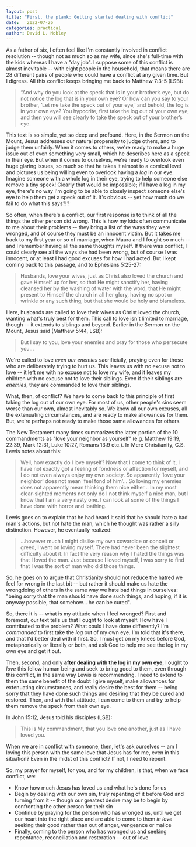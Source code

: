```yaml
---
layout: post
title: "First, the plank: Getting started dealing with conflict"
date:   2022-07-26
categories: practical
author: David L. Mobley
---
```


As a father of six, I often feel like I'm constantly involved in conflict resolution -- though not as much so as my wife, since she's full-time with the kids whereas I have a "day job". I suppose some of this conflict is almost inevitable -- with eight people in the household, that means there are 28 different pairs of people who could have a conflict at any given time. But I digress. All this conflict keeps bringing me back to Matthew 7:3-5 (LSB):
> “And why do you look at the speck that is in your brother’s eye, but do not notice the log that is in your own eye? Or how can you say to your brother, ‘Let me take the speck out of your eye,’ and behold, the log is in your own eye? You hypocrite, first take the log out of your own eye, and then you will see clearly to take the speck out of your brother’s eye.

This text is so simple, yet so deep and profound. Here, in the Sermon on the Mount, Jesus addresses our natural propensity to judge others, and to judge them unfairly. When it comes to others, we're ready to make a huge issue out of even something very small, which he describes here as a speck in their eye. But when it comes to ourselves, we're ready to overlook even huge glaring issues, so much so that he takes it almost to a comical level and pictures us being willing even to overlook having a *log* in our eye. Imagine someone with a whole log in their eye, trying to help someone else remove a tiny speck! Clearly that would be impossible; if I have a log in my eye, there's no way I'm going to be able to closely inspect someone else's eye to help them get a speck out of it. It's obvious -- yet how much do we fail to do what this says?!?

So often, when there's a conflict, our first response is to think of all the things the other person did wrong. This is how my kids often communicate to me about their problems -- they bring a list of the ways they were wronged, and of course they must be an innocent victim. But it takes me back to my first year or so of marriage, when Maura and I fought so much -- and I remember having all the same thoughts myself. If there was conflict, I could clearly see all the ways she had been wrong, but of course I was innocent, or at least I had good excuses for how I had acted. But I kept coming back to this passage, and to Ephesians 5:25-27:
> Husbands, love your wives, just as Christ also loved the church and gave Himself up for her, so that He might sanctify her, having cleansed her by the washing of water with the word, that He might present to Himself the church in all her glory, having no spot or wrinkle or any such thing, but that she would be holy and blameless.

Here, husbands are called to love their wives as Christ loved the church, wanting what's truly best for them. This call to love isn't limited to marriage, though -- it extends to siblings and beyond. Earlier in the Sermon on the Mount, Jesus said (Matthew 5:44, LSB):
> But I say to you, love your enemies and pray for those who persecute you...

We're called to love *even our enemies* sacrificially, praying even for those who are deliberately trying to hurt us. This leaves us with no excuse not to love -- it left me with no excuse not to love my wife, and it leaves my children with no excuse not to love their siblings. Even if their siblings are *enemies*, they are commanded to love their siblings.

What, then, of conflict? We have to come back to this principle of first taking the log out of our own eye. For most of us, other people's sins seem worse than our own, almost inevitably so. We know all our own excuses, all the extenuating circumstances, and are ready to make allowances for them. But, we're perhaps not ready to make those same allowances for others.

The New Testament many times summarizes the latter portion of the 10 commandments as "love your neighbor as yourself" (e.g. Matthew 19:19, 22:39, Mark 12:31, Luke 10:27, Romans 13:9 etc.). In Mere Christianity, C.S. Lewis notes about this:
> Well, how exactly do I love myself? Now that I come to think of it, I have not exactly got a feeling of fondness or affection for myself, and I do not even always enjoy my own society. So apparently 'love your neighbor' does not mean 'feel fond of him'... So loving my enemies does not apparently mean thinking them nice either... In my most clear-sighted moments not only do I not think myself a nice man, but I know that I am a very nasty one. I can look at some of the things I have done with horror and loathing.

Lewis goes on to explain that he had heard it said that he should hate a bad man's actions, but not hate the man, which he thought was rather a silly distinction. However, he eventually realized:
> ...however much I might dislike my own cowardice or conceit or greed, I went on loving myself. There had never been the slightest difficulty about it. In fact the very reason why I hated the things was that I loved the man. Just because I loved myself, I was sorry to find that I was the sort of man who did those things.

So, he goes on to argue that Christianity should not reduce the hatred we feel for wrong in the last bit -- but rather it should make us hate the wrongdoing of others in the same way we hate bad things in ourselves: "being sorry that the man should have done such things, and hoping, if it is anyway possible, that somehow... he can be cured".

So, there it is -- what is my attitude when I feel wronged? First and foremost, our text tells us that I ought to look at myself. How have I contributed to the problem? What could I have done differently? I'm *commanded* to first take the *log* out of my own eye. I'm told that it's there, and that I'd better deal with it first.  So, I must get on my knees before God, metaphorically or literally or both, and ask God to help me see the log in my own eye and get it out.

Then, second, and only **after dealing with the log in my own eye**, I ought to *love* this fellow human being and seek to bring good to them, even through this conflict, in the same way Lewis is recommending. I need to extend to them the same benefit of the doubt I give myself, make allowances for extenuating circumstances, and really desire the best for them -- being sorry that they have done such things and desiring that they be cured and restored. Then, and with that attitude, I can come to them and try to help them remove the speck from their own eye.

In John 15:12, Jesus told his disciples (LSB):
> This is My commandment, that you love one another, just as I have loved you.

When we are in conflict with someone, then, let's ask ourselves -- am I loving this person with the same love that Jesus has for me, even in this situation? Even in the midst of this conflict? If not, I need to repent.

So, my prayer for myself, for you, and for my children, is that, when we face conflict, we:
- Know how much Jesus has loved us and what he's done for us
- Begin by dealing with our own sin, truly repenting of it before God and turning from it -- though our greatest desire may be to begin by confronting the other person for their sin
- Continue by praying for the person who has wronged us, until we get our heart into the right place and are able to come to them *in love* seeking their good rather than out of anger, vengeance or malice
- Finally, coming to the person who has wronged us and seeking repentance, reconciliation and restoration -- out of love
